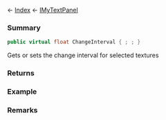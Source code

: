← [Index](Api-Index) ← [IMyTextPanel](Sandbox.ModAPI.Ingame.IMyTextPanel)

### Summary

```csharp
public virtual float ChangeInterval { ; ; }
```

Gets or sets the change interval for selected textures

### Returns

### Example

### Remarks

